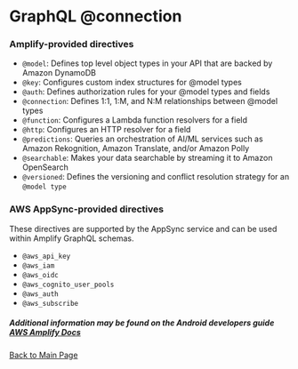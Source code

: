 # GraphQL @connection
### Amplify-provided directives
* `@model`: Defines top level object types in your API that are backed by Amazon DynamoDB
* `@key`: Configures custom index structures for @model types
* `@auth`: Defines authorization rules for your @model types and fields
* `@connection`: Defines 1:1, 1:M, and N:M relationships between @model types
* `@function`: Configures a Lambda function resolvers for a field
* `@http`: Configures an HTTP resolver for a field
* `@predictions`: Queries an orchestration of AI/ML services such as Amazon Rekognition, Amazon Translate, and/or Amazon Polly
* `@searchable`: Makes your data searchable by streaming it to Amazon OpenSearch
* `@versioned`: Defines the versioning and conflict resolution strategy for an `@model type`

### AWS AppSync-provided directives
These directives are supported by the AppSync service and can be used within Amplify GraphQL schemas.

- `@aws_api_key`
- `@aws_iam`
- `@aws_oidc`
- `@aws_cognito_user_pools`
- `@aws_auth`
- `@aws_subscribe`


##### Additional information may be found on the Android developers guide [**AWS Amplify Docs**](https://developer.android.com/guide/components/fundamentals)

[Back to Main Page](../README.md)